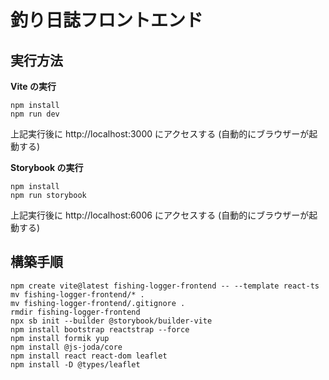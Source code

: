 釣り日誌フロントエンド
=====================

実行方法
--------

**Vite の実行**

```
npm install
npm run dev
```

上記実行後に http://localhost:3000 にアクセスする (自動的にブラウザーが起動する)

**Storybook の実行**

```
npm install
npm run storybook
```

上記実行後に http://localhost:6006 にアクセスする (自動的にブラウザーが起動する)

構築手順
--------

```
npm create vite@latest fishing-logger-frontend -- --template react-ts
mv fishing-logger-frontend/* .
mv fishing-logger-frontend/.gitignore .
rmdir fishing-logger-frontend
npx sb init --builder @storybook/builder-vite
npm install bootstrap reactstrap --force
npm install formik yup
npm install @js-joda/core
npm install react react-dom leaflet
npm install -D @types/leaflet
```
